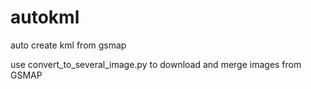 # autokml
auto create kml from gsmap

use convert_to_several_image.py to download and merge images from GSMAP
